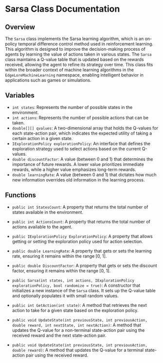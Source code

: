 # Sarsa Class Documentation

## Overview
The `Sarsa` class implements the Sarsa learning algorithm, which is an on-policy temporal difference control method used in reinforcement learning. This algorithm is designed to improve the decision-making process of agents by learning the value of actions taken in various states. The `Sarsa` class maintains a Q-value table that is updated based on the rewards received, allowing the agent to refine its strategy over time. This class fits within the broader context of machine learning algorithms in the `EdgeLoreMachineLearning` namespace, enabling intelligent behavior in applications such as games or simulations.

## Variables
- `int states`: Represents the number of possible states in the environment.
- `int actions`: Represents the number of possible actions that can be taken.
- `double[][] qvalues`: A two-dimensional array that holds the Q-values for each state-action pair, which indicates the expected utility of taking a certain action in a given state.
- `IExplorationPolicy explorationPolicy`: An interface that defines the exploration strategy used to select actions based on the current Q-values.
- `double discountFactor`: A value (between 0 and 1) that determines the importance of future rewards. A lower value prioritizes immediate rewards, while a higher value emphasizes long-term rewards.
- `double learningRate`: A value (between 0 and 1) that dictates how much new information overrides old information in the learning process.

## Functions
- `public int StatesCount`: A property that returns the total number of states available in the environment.
  
- `public int ActionsCount`: A property that returns the total number of actions available to the agent.

- `public IExplorationPolicy ExplorationPolicy`: A property that allows getting or setting the exploration policy used for action selection.

- `public double LearningRate`: A property that gets or sets the learning rate, ensuring it remains within the range [0, 1].

- `public double DiscountFactor`: A property that gets or sets the discount factor, ensuring it remains within the range [0, 1].

- `public Sarsa(int states, int actions, IExplorationPolicy explorationPolicy, bool randomize = true)`: A constructor that initializes a new instance of the `Sarsa` class. It sets up the Q-value table and optionally populates it with small random values.

- `public int GetAction(int state)`: A method that retrieves the next action to take for a given state based on the exploration policy.

- `public void UpdateState(int previousState, int previousAction, double reward, int nextState, int nextAction)`: A method that updates the Q-value for a non-terminal state-action pair using the received reward and the next state-action pair.

- `public void UpdateState(int previousState, int previousAction, double reward)`: A method that updates the Q-value for a terminal state-action pair using the received reward.